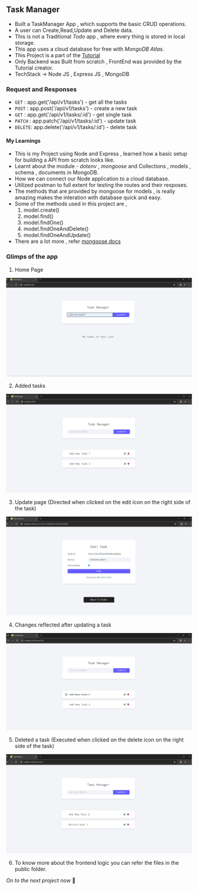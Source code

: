 ## Task Manager
* Built a TaskManager App , which supports the basic CRUD operations.
* A user can Create,Read,Update and Delete data.
* This is not a Traditional _Todo_ app , where every thing is stored in local storage.
* This app uses a cloud database for free with _MongoDB Atlas_.
* This Project is a part of the [Tutorial](https://www.youtube.com/watch?v=qwfE7fSVaZM)
* Only Backend was Built from scratch , FrontEnd was provided by the Tutorial creator.
* TechStack -> Node JS , Express JS , MongoDB


### Request and Responses
* `GET`   : app.get('/api/v1/tasks')         - get all the tasks
* `POST`  : app.post('/api/v1/tasks')        - create a new task
* `GET`   : app.get('/api/v1/tasks/:id')     - get single task
* `PATCH` : app.patch('/api/v1/tasks/:id')   - update task
* `DELETE`: app.delete('/api/v1/tasks/:id')  - delete task

#### My Learnings 
* This is my Project using Node and Express , learned how a basic setup for building a API from scratch looks like.
* Learnt about the module - _dotenv_ , _mongoose_ and Collections , models , schema , documents in MongoDB.
* How we can connect our Node application to a cloud database.
* Utilized postman to full extent for testing the routes and their resposes.
* The methods that are provided by mongoose for models , is really amazing makes the interation with database quick and easy.
* Some of the methods used in this project are ,
    1. model.create()
    2. model.find()
    3. model.findOne()
    4. model.findOneAndDelete()
    5. model.findOneAndUpdate()
* There are a lot more , refer [mongoose docs](https://mongoosejs.com/docs/api/model.html)

### Glimps of the app
1. Home Page


![Home Page](/5.%20Node%20and%20Express%20Projects/01-Task-Manager/public/ImagesMD/1%20(1).png)


2. Added tasks


![Tasks Added](/5.%20Node%20and%20Express%20Projects/01-Task-Manager/public/ImagesMD/1%20(2).png)


3. Update page (Directed when clicked on the edit icon on the right side of the task)

![Update Page](/5.%20Node%20and%20Express%20Projects/01-Task-Manager/public/ImagesMD/1%20(3).png)


4. Changes reflected after updating a task 

![Update change view](/5.%20Node%20and%20Express%20Projects/01-Task-Manager/public/ImagesMD/1%20(4).png)


5. Deleted a task (Executed when clicked on the delete icon on the right side of the task)

![Delete a task](/5.%20Node%20and%20Express%20Projects/01-Task-Manager/public/ImagesMD/1%20(5).png)


6. To know more about the frontend logic you can refer the files in the public folder.


_On to the next project now_ 🫡




